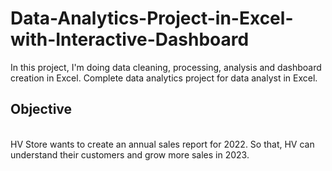 # Data-Analytics-Project-in-Excel-with-Interactive-Dashboard
In this project, I'm doing data cleaning, processing, analysis and dashboard creation in Excel. Complete data analytics project for data analyst in Excel.<br>
<h2>Objective</h2><br>
HV Store wants to create an annual sales report for 2022. So that, HV can understand their customers and grow more sales in 2023.<br>
